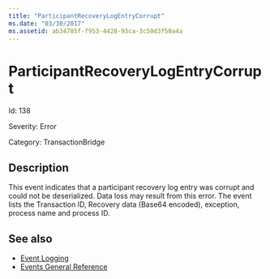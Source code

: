 ```yaml
---
title: "ParticipantRecoveryLogEntryCorrupt"
ms.date: "03/30/2017"
ms.assetid: ab34785f-f953-4428-93ca-3c50d3f50a4a
---
```

# ParticipantRecoveryLogEntryCorrupt
Id: 138  
  
 Severity: Error  
  
 Category: TransactionBridge  
  
## Description  
 This event indicates that a participant recovery log entry was corrupt and could not be deserialized. Data loss may result from this error. The event lists the Transaction ID, Recovery data (Base64 encoded), exception, process name and process ID.  
  
## See also

- [Event Logging](index.md)
- [Events General Reference](events-general-reference.md)
